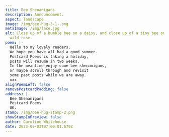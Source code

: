 ```yaml
---
title: Bee Shenanigans
description: Announcement.
aspect: landscape
image: /img/bee-hug-3-1-.png
metaImage: /img/face.jpg
alt: Close up of a bumble bee on a daisy, and close up of a tiny bee on a pink
  wild rose.
poem: |-
  Hello to my lovely readers.
  We hope you have all had a good summer. 
  Postcard Poems is taking a holiday, 
  posts will resume in two weeks.
  In the meantime enjoy some bee shenanigans,
  or maybe scroll through and revisit 
  some past posts while we are away.
  xxx
alignPoemLeft: false
removePostcardPadding: false
address: |-
  Bee Shenanigans
  Postcard Poems
  UK.
stamp: /img/bee-hug-stamp-2.png
showStampInPreview: false
author: Caroline Whitehouse
date: 2023-09-03T07:00:01.679Z
---
```

